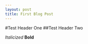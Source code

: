 ```yaml
---
layout: post
title: First Blog Post
---
```


#Test Header One
##Test Header Two

*Italicized*
**Bold**

